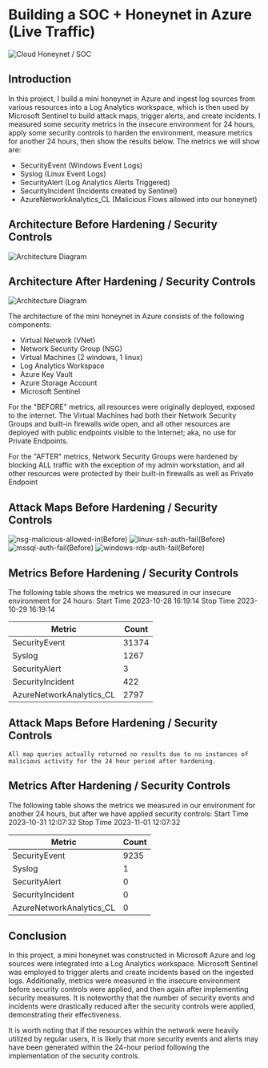 # Building a SOC + Honeynet in Azure (Live Traffic)
![Cloud Honeynet / SOC](https://i.imgur.com/ZWxe03e.jpg)

## Introduction

In this project, I build a mini honeynet in Azure and ingest log sources from various resources into a Log Analytics workspace, which is then used by Microsoft Sentinel to build attack maps, trigger alerts, and create incidents. I measured some security metrics in the insecure environment for 24 hours, apply some security controls to harden the environment, measure metrics for another 24 hours, then show the results below. The metrics we will show are:

- SecurityEvent (Windows Event Logs)
- Syslog (Linux Event Logs)
- SecurityAlert (Log Analytics Alerts Triggered)
- SecurityIncident (Incidents created by Sentinel)
- AzureNetworkAnalytics_CL (Malicious Flows allowed into our honeynet)

## Architecture Before Hardening / Security Controls
![Architecture Diagram](https://i.imgur.com/aBDwnKb.jpg)

## Architecture After Hardening / Security Controls
![Architecture Diagram](https://i.imgur.com/YQNa9Pp.jpg)

The architecture of the mini honeynet in Azure consists of the following components:

- Virtual Network (VNet)
- Network Security Group (NSG)
- Virtual Machines (2 windows, 1 linux)
- Log Analytics Workspace
- Azure Key Vault
- Azure Storage Account
- Microsoft Sentinel

For the "BEFORE" metrics, all resources were originally deployed, exposed to the internet. The Virtual Machines had both their Network Security Groups and built-in firewalls wide open, and all other resources are deployed with public endpoints visible to the Internet; aka, no use for Private Endpoints.

For the "AFTER" metrics, Network Security Groups were hardened by blocking ALL traffic with the exception of my admin workstation, and all other resources were protected by their built-in firewalls as well as Private Endpoint

## Attack Maps Before Hardening / Security Controls
![nsg-malicious-allowed-in(Before)](https://github.com/terryspeights/Azure-SOC/assets/149595940/a3546057-ae2c-4a91-9c68-4c253ae111f0)
![linux-ssh-auth-fail(Before)](https://github.com/terryspeights/Azure-SOC/assets/149595940/f85c9db8-2291-4a5d-8168-792cc73e9a01)
![mssql-auth-fail(Before)](https://github.com/terryspeights/Azure-SOC/assets/149595940/5ec7f0b6-d67c-4af3-90a2-0020ce6635df)
![windows-rdp-auth-fail(Before)](https://github.com/terryspeights/Azure-SOC/assets/149595940/6a3da986-cbf1-4f17-b20e-803cdd0988d1)

## Metrics Before Hardening / Security Controls

The following table shows the metrics we measured in our insecure environment for 24 hours:
Start Time 2023-10-28 16:19:14
Stop Time 2023-10-29 16:19:14

| Metric                   | Count
| ------------------------ | -----
| SecurityEvent            | 31374
| Syslog                   | 1267
| SecurityAlert            | 3
| SecurityIncident         | 422
| AzureNetworkAnalytics_CL | 2797

## Attack Maps Before Hardening / Security Controls

```All map queries actually returned no results due to no instances of malicious activity for the 24 hour period after hardening.```

## Metrics After Hardening / Security Controls

The following table shows the metrics we measured in our environment for another 24 hours, but after we have applied security controls:
Start Time 2023-10-31 12:07:32
Stop Time	2023-11-01 12:07:32

| Metric                   | Count
| ------------------------ | -----
| SecurityEvent            | 9235
| Syslog                   | 1
| SecurityAlert            | 0
| SecurityIncident         | 0
| AzureNetworkAnalytics_CL | 0

## Conclusion

In this project, a mini honeynet was constructed in Microsoft Azure and log sources were integrated into a Log Analytics workspace. Microsoft Sentinel was employed to trigger alerts and create incidents based on the ingested logs. Additionally, metrics were measured in the insecure environment before security controls were applied, and then again after implementing security measures. It is noteworthy that the number of security events and incidents were drastically reduced after the security controls were applied, demonstrating their effectiveness.

It is worth noting that if the resources within the network were heavily utilized by regular users, it is likely that more security events and alerts may have been generated within the 24-hour period following the implementation of the security controls.
